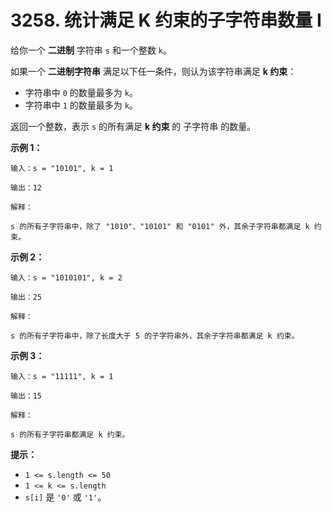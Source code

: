 # 3258. 统计满足 K 约束的子字符串数量 I

给你一个 **二进制** 字符串 `s` 和一个整数 `k`。

如果一个 **二进制字符串** 满足以下任一条件，则认为该字符串满足 **k 约束**：

- 字符串中 `0` 的数量最多为 `k`。
- 字符串中 `1` 的数量最多为 `k`。

返回一个整数，表示 `s` 的所有满足 **k 约束** 的 子字符串 的数量。

**示例 1：**

```()
输入：s = "10101", k = 1

输出：12

解释：

s 的所有子字符串中，除了 "1010"、"10101" 和 "0101" 外，其余子字符串都满足 k 约束。
```

**示例 2：**

```()
输入：s = "1010101", k = 2

输出：25

解释：

s 的所有子字符串中，除了长度大于 5 的子字符串外，其余子字符串都满足 k 约束。
```

**示例 3：**

```()
输入：s = "11111", k = 1

输出：15

解释：

s 的所有子字符串都满足 k 约束。
```

**提示：**

- `1 <= s.length <= 50`
- `1 <= k <= s.length`
- `s[i]` 是 `'0'` 或 `'1'`。
